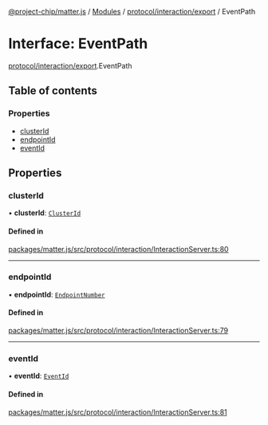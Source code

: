[@project-chip/matter.js](../README.md) / [Modules](../modules.md) / [protocol/interaction/export](../modules/protocol_interaction_export.md) / EventPath

# Interface: EventPath

[protocol/interaction/export](../modules/protocol_interaction_export.md).EventPath

## Table of contents

### Properties

- [clusterId](protocol_interaction_export.EventPath.md#clusterid)
- [endpointId](protocol_interaction_export.EventPath.md#endpointid)
- [eventId](protocol_interaction_export.EventPath.md#eventid)

## Properties

### clusterId

• **clusterId**: [`ClusterId`](../modules/datatype_export.md#clusterid)

#### Defined in

[packages/matter.js/src/protocol/interaction/InteractionServer.ts:80](https://github.com/project-chip/matter.js/blob/be83914/packages/matter.js/src/protocol/interaction/InteractionServer.ts#L80)

___

### endpointId

• **endpointId**: [`EndpointNumber`](../modules/datatype_export.md#endpointnumber)

#### Defined in

[packages/matter.js/src/protocol/interaction/InteractionServer.ts:79](https://github.com/project-chip/matter.js/blob/be83914/packages/matter.js/src/protocol/interaction/InteractionServer.ts#L79)

___

### eventId

• **eventId**: [`EventId`](../modules/datatype_export.md#eventid)

#### Defined in

[packages/matter.js/src/protocol/interaction/InteractionServer.ts:81](https://github.com/project-chip/matter.js/blob/be83914/packages/matter.js/src/protocol/interaction/InteractionServer.ts#L81)
